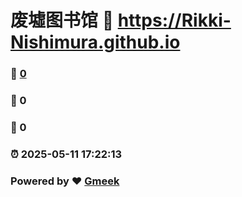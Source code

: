 # 废墟图书馆 :link: https://Rikki-Nishimura.github.io 
### :page_facing_up: [0](https://Rikki-Nishimura.github.io/tag.html) 
### :speech_balloon: 0 
### :hibiscus: 0 
### :alarm_clock: 2025-05-11 17:22:13 
### Powered by :heart: [Gmeek](https://github.com/Meekdai/Gmeek)
